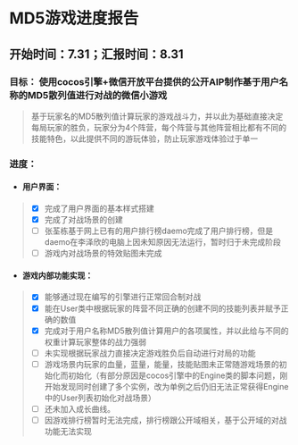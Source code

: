 # MD5游戏进度报告

## 开始时间：7.31；汇报时间：8.31
### **目标**： 使用cocos引擎+微信开放平台提供的公开AIP制作基于用户名称的MD5散列值进行对战的微信小游戏

> 基于玩家名的MD5散列值计算玩家的游戏战斗力，并以此为基础直接决定每局玩家的胜负，玩家分为4个阵营，每个阵营与其他阵营相比都有不同的技能特色，以此提供不同的游玩体验，防止玩家游戏体验过于单一

### **进度：**

- #### 用户界面：
> - [x] 完成了用户界面的基本样式搭建
> - [x] 完成了对战场景的创建
> - [ ] 张荃栋基于网上已有的用户排行榜daemo完成了用户排行榜，但是daemo在李泽欣的电脑上因未知原因无法运行，暂时归于未完成阶段
> - [ ] 游戏内对战场景的特效贴图未完成

- #### 游戏内部功能实现：
> - [x] 能够通过现在编写的引擎进行正常回合制对战
> - [x] 能在User类中根据玩家的阵营不同正确的创建不同的技能列表并赋予正确的数值 
> - [x] 完成对于用户名称MD5散列值计算用户的各项属性，并以此给与不同的权重计算玩家整体的战力强弱
> - [ ] 未实现根据玩家战力直接决定游戏胜负后自动进行对局的功能
> - [ ] 游戏场景内玩家的血量，蓝量，能量，技能贴图未正常随游戏场景的初始化而初始化（有部分原因是cocos引擎中的Engine类的脚本问题，刚开始发现同时创建了多个实例，改为单例之后仍旧无法正常获得Engine中的User列表初始化对战场景）
> - [ ] 还未加入成长曲线。
> - [ ] 因游戏排行榜暂时无法完成，排行榜跟公开域相关，基于公开域的对战功能无法实现